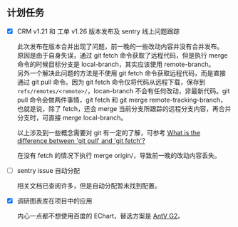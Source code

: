 ## 计划任务

- [x] CRM v1.21 和 工单 v1.26 版本发布及 sentry 线上问题跟踪

  此次发布在版本合并出现了问题，前一晚的一些改动内容并没有合并发布。  
  原因是由于自身失误，通过 git fetch 命令获取了远程代码，但是执行 merge 命令的时候目标分支是 local-branch，其实应该使用 remote-branch。  
  另外一个解决此问题的方法是不使用 git fetch 命令获取远程代码，而是直接通过 git pull 命令。因为 git fetch 命令仅将代码从远程下载，保存到 `refs/remotes/<remote>/`，locan-branch 不会有任何改动，非最新代码。git pull 命令会做两件事情，git fetch 和 git merge remote-tracking-branch，也就是说，除了 fetch，还会 merge 当前分支所跟踪的远程分支内容，再合并分支时，可直接 merge local-branch。

  以上涉及到一些概念需要对 git 有一定的了解，可参考 [What is the difference between 'git pull' and 'git fetch'?](https://stackoverflow.com/questions/292357/what-is-the-difference-between-git-pull-and-git-fetch)

  在没有 fetch 的情况下执行 merge origin/<branch-name>，导致前一晚的改动内容丢失。

- [ ] sentry issue 自动分配

  相关文档已查阅许多，但是自动分配暂未找到配置。

- [x] 调研图表库在项目中的应用

  内心一点都不想使用百度的 EChart，替选方案是 [AntV G2](https://antv.alipay.com/zh-cn/g2/3.x/index.html)。
